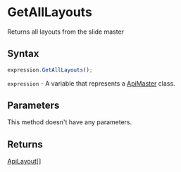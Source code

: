 # GetAllLayouts

Returns all layouts from the slide master

## Syntax

```javascript
expression.GetAllLayouts();
```

`expression` - A variable that represents a [ApiMaster](../ApiMaster.md) class.

## Parameters

This method doesn't have any parameters.

## Returns

[ApiLayout](../../ApiLayout/ApiLayout.md)[]
